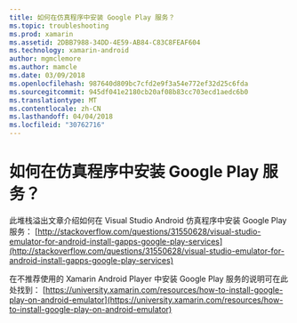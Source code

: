 ```yaml
---
title: 如何在仿真程序中安装 Google Play 服务？
ms.topic: troubleshooting
ms.prod: xamarin
ms.assetid: 2DBB7988-34DD-4E59-AB84-C83C8FEAF604
ms.technology: xamarin-android
author: mgmclemore
ms.author: mamcle
ms.date: 03/09/2018
ms.openlocfilehash: 987640d809bc7cfd2e9f3a54e772ef32d25c6fda
ms.sourcegitcommit: 945df041e2180cb20af08b83cc703ecd1aedc6b0
ms.translationtype: MT
ms.contentlocale: zh-CN
ms.lasthandoff: 04/04/2018
ms.locfileid: "30762716"
---
```

# <a name="how-do-i-install-google-play-services-in-an-emulator"></a>如何在仿真程序中安装 Google Play 服务？

此堆栈溢出文章介绍如何在 Visual Studio Android 仿真程序中安装 Google Play 服务： [http://stackoverflow.com/questions/31550628/visual-studio-emulator-for-android-install-gapps-google-play-services](http://stackoverflow.com/questions/31550628/visual-studio-emulator-for-android-install-gapps-google-play-services)

在不推荐使用的 Xamarin Android Player 中安装 Google Play 服务的说明可在此处找到： [https://university.xamarin.com/resources/how-to-install-google-play-on-android-emulator](https://university.xamarin.com/resources/how-to-install-google-play-on-android-emulator)
